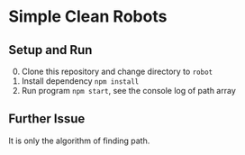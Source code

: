 # Simple Clean Robots

## Setup and Run

0. Clone this repository and change directory to `robot`
1. Install dependency `npm install`
2. Run program `npm start`, see the console log of path array

## Further Issue
It is only the algorithm of finding path.

